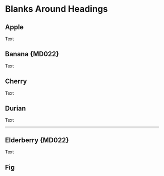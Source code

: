 # Blanks Around Headings


## Apple


Text
## Banana {MD022}

Text
## Cherry


Text
## Durian ##


Text

---
Elderberry {MD022}
------------------
Text
## Fig
